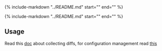 {%
    include-markdown "../README.md"
    start="<!--about-start-->"
    end="<!--about-end-->"
%}

{%
    include-markdown "../README.md"
    start="<!--install-start-->"
    end="<!--install-end-->"
%}

## Usage

Read this [doc](colliecting-diffs.md) about collecting diffs, for configuration management read [this](configuratiom-management.md)
